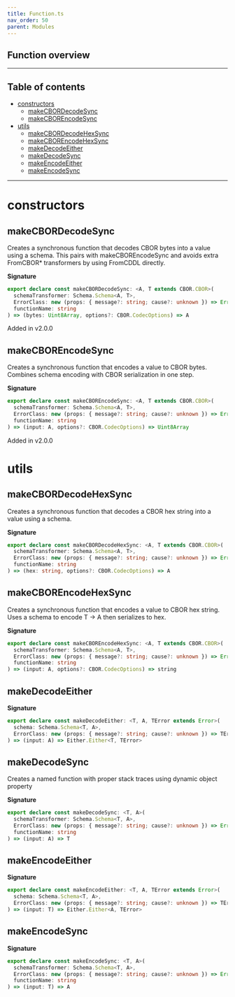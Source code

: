 ```yaml
---
title: Function.ts
nav_order: 50
parent: Modules
---
```


## Function overview

---

<h2 class="text-delta">Table of contents</h2>

- [constructors](#constructors)
  - [makeCBORDecodeSync](#makecbordecodesync)
  - [makeCBOREncodeSync](#makecborencodesync)
- [utils](#utils)
  - [makeCBORDecodeHexSync](#makecbordecodehexsync)
  - [makeCBOREncodeHexSync](#makecborencodehexsync)
  - [makeDecodeEither](#makedecodeeither)
  - [makeDecodeSync](#makedecodesync)
  - [makeEncodeEither](#makeencodeeither)
  - [makeEncodeSync](#makeencodesync)

---

# constructors

## makeCBORDecodeSync

Creates a synchronous function that decodes CBOR bytes into a value using a schema.
This pairs with makeCBOREncodeSync and avoids extra FromCBOR\* transformers by using FromCDDL directly.

**Signature**

```ts
export declare const makeCBORDecodeSync: <A, T extends CBOR.CBOR>(
  schemaTransformer: Schema.Schema<A, T>,
  ErrorClass: new (props: { message?: string; cause?: unknown }) => Error,
  functionName: string
) => (bytes: Uint8Array, options?: CBOR.CodecOptions) => A
```

Added in v2.0.0

## makeCBOREncodeSync

Creates a synchronous function that encodes a value to CBOR bytes.
Combines schema encoding with CBOR serialization in one step.

**Signature**

```ts
export declare const makeCBOREncodeSync: <A, T extends CBOR.CBOR>(
  schemaTransformer: Schema.Schema<A, T>,
  ErrorClass: new (props: { message?: string; cause?: unknown }) => Error,
  functionName: string
) => (input: A, options?: CBOR.CodecOptions) => Uint8Array
```

Added in v2.0.0

# utils

## makeCBORDecodeHexSync

Creates a synchronous function that decodes a CBOR hex string into a value using a schema.

**Signature**

```ts
export declare const makeCBORDecodeHexSync: <A, T extends CBOR.CBOR>(
  schemaTransformer: Schema.Schema<A, T>,
  ErrorClass: new (props: { message?: string; cause?: unknown }) => Error,
  functionName: string
) => (hex: string, options?: CBOR.CodecOptions) => A
```

## makeCBOREncodeHexSync

Creates a synchronous function that encodes a value to CBOR hex string.
Uses a schema to encode T -> A then serializes to hex.

**Signature**

```ts
export declare const makeCBOREncodeHexSync: <A, T extends CBOR.CBOR>(
  schemaTransformer: Schema.Schema<A, T>,
  ErrorClass: new (props: { message?: string; cause?: unknown }) => Error,
  functionName: string
) => (input: A, options?: CBOR.CodecOptions) => string
```

## makeDecodeEither

**Signature**

```ts
export declare const makeDecodeEither: <T, A, TError extends Error>(
  schema: Schema.Schema<T, A>,
  ErrorClass: new (props: { message?: string; cause?: unknown }) => TError
) => (input: A) => Either.Either<T, TError>
```

## makeDecodeSync

Creates a named function with proper stack traces using dynamic object property

**Signature**

```ts
export declare const makeDecodeSync: <T, A>(
  schemaTransformer: Schema.Schema<T, A>,
  ErrorClass: new (props: { message?: string; cause?: unknown }) => Error,
  functionName: string
) => (input: A) => T
```

## makeEncodeEither

**Signature**

```ts
export declare const makeEncodeEither: <T, A, TError extends Error>(
  schema: Schema.Schema<T, A>,
  ErrorClass: new (props: { message?: string; cause?: unknown }) => TError
) => (input: T) => Either.Either<A, TError>
```

## makeEncodeSync

**Signature**

```ts
export declare const makeEncodeSync: <T, A>(
  schemaTransformer: Schema.Schema<T, A>,
  ErrorClass: new (props: { message?: string; cause?: unknown }) => Error,
  functionName: string
) => (input: T) => A
```
